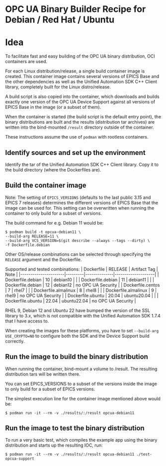 # OPC UA Binary Builder Recipe for Debian / Red Hat / Ubuntu

# Idea

To facilitate fast and easy building of the OPC UA binary distribution,
OCI containers are used.

For each Linux distribution/release, a single build container image is
created. This container image contains several versions of EPICS Base and
the other dependencies as well as the Unified Automation SDK C++ Client
library, completely built for the Linux distro/release.

A build script is also copied into the container, which downloads and
builds exactly one version of the OPC UA Device Support against all
versions of EPICS Base in the image (or a subset of them).

When the container is started (the build script is the default entry
point), the binary distributions are built and the results (distribution
tar archives) are written into the bind-mounted `/result` directory
outside of the container.

These instructions assume the use of `podman` with rootless containers.

## Identify sources and set up the environment

Identify the tar of the Unified Automation SDK C++ Client library.
Copy it to the build directory (where the Dockerfiles are).

## Build the container image

Note:
The setting of `EPICS_VERSIONS` (defaults to the last public 3.15 and
EPICS 7 releases) determines the different versions of EPICS Base that
the image can be used for. This setting can be overwritten
when running the container to only build for a subset of versions.

The build command for e.g. Debian 11 would be:

```
$ podman build -t opcua-debian11 \
--build-arg RELEASE=11 \
--build-arg VCS_VERSION=$(git describe --always --tags --dirty) \
-f Dockerfile.debian
```

Other OS/release combinations can be selected through specifying
the `RELEASE` argument and the Dockerfile.

Supported and tested combinations:
| Dockerfile           | RELEASE | Artifact Tag | Note               |
|----------------------|---------|--------------|--------------------|
| Dockerfile.debian    | 10      | debian10     |                    |
| Dockerfile.debian    | 11      | debian11     |                    |
| Dockerfile.debian    | 12      | debian12     | no OPC UA Security |
| Dockerfile.centos    | 7       | rhel7        |                    |
| Dockerfile.almalinux | 8       | rhel8        |                    |
| Dockerfile.almalinux | 9       | rhel9        | no OPC UA Security |
| Dockerfile.ubuntu    | 20.04   | ubuntu20.04  |                    |
| Dockerfile.ubuntu    | 22.04   | ubuntu22.04  | no OPC UA Security |

RHEL 9, Debian 12 and Ubuntu 22
have bumped the version of the SSL library to 3.x,
which is not compatible with the Unified Automation SDK 1.7.4
that I have access to.

When creating the images for these platforms, you have to set
`--build-arg USE_CRYPTO=NO` to configure both the SDK and the
Device Support build correctly.

## Run the image to build the binary distribution

When running the container, bind-mount a volume to /result.
The resulting distribution tars will be written there.

You can set EPICS_VERSIONS to a subset of the versions inside the image
to only build for a subset of EPICS versions.

The simplest execution line for the container image mentioned above
would be:

```
$ podman run -it --rm -v ./results/:/result opcua-debian11
```

## Run the image to test the binary distribution

To run a very basic test,
which compiles the example app using the binary distribution
and starts up the resulting IOC,
run:

```
$ podman run -it --rm -v ./results/:/result opcua-debian11 ./test-opcua-support
```
